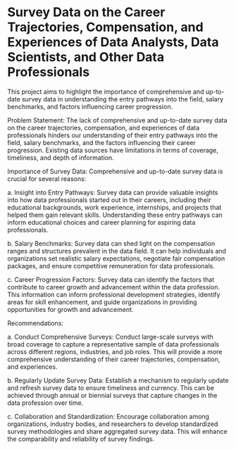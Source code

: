 # Survey Data on the Career Trajectories, Compensation, and Experiences of Data Analysts, Data Scientists, and Other Data Professionals


This project aims to highlight the importance of comprehensive and up-to-date survey data in understanding the entry pathways into the field, salary benchmarks, and factors influencing career progression.

Problem Statement:
The lack of comprehensive and up-to-date survey data on the career trajectories, compensation, and experiences of data professionals hinders our understanding of their entry pathways into the field, salary benchmarks, and the factors influencing their career progression. Existing data sources have limitations in terms of coverage, timeliness, and depth of information.

Importance of Survey Data:
Comprehensive and up-to-date survey data is crucial for several reasons:

a. Insight into Entry Pathways: Survey data can provide valuable insights into how data professionals started out in their careers, including their educational backgrounds, work experience, internships, and projects that helped them gain relevant skills. Understanding these entry pathways can inform educational choices and career planning for aspiring data professionals.

b. Salary Benchmarks: Survey data can shed light on the compensation ranges and structures prevalent in the data field. It can help individuals and organizations set realistic salary expectations, negotiate fair compensation packages, and ensure competitive remuneration for data professionals.

c. Career Progression Factors: Survey data can identify the factors that contribute to career growth and advancement within the data profession. This information can inform professional development strategies, identify areas for skill enhancement, and guide organizations in providing opportunities for growth and advancement.

Recommendations:

a. Conduct Comprehensive Surveys: Conduct large-scale surveys with broad coverage to capture a representative sample of data professionals across different regions, industries, and job roles. This will provide a more comprehensive understanding of their career trajectories, compensation, and experiences.

b. Regularly Update Survey Data: Establish a mechanism to regularly update and refresh survey data to ensure timeliness and currency. This can be achieved through annual or biennial surveys that capture changes in the data profession over time.

c.  Collaboration and Standardization: Encourage collaboration among organizations, industry bodies, and researchers to develop standardized survey methodologies and share aggregated survey data. This will enhance the comparability and reliability of survey findings.







